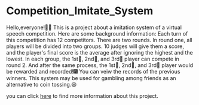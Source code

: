 # Competition_Imitate_System
Hello,everyone!🙋‍♂️
This is a project about a imitation system of a virtual speech competition.
Here are some background information:
Each turn of this competition has 12 competitors.
There are two rounds.
In round one, all players will be divided into two groups.
10 judges will give them a score, and the player's final score is the average after ignoring the highest and the lowest.
In each group, the 1st🥇, 2nd🥈, and 3rd🥉 player can compete in round 2.
And after the same process, the 1st🥇, 2nd🥈, and 3rd🥉 player would be rewarded and recorded!🎆
You can veiw the records of the previous winners.
This system may be used for gambling among friends as an alternative to coin tossing.😆

you can click [here](https://www.bilibili.com/video/BV1et411b73Z?p=264) to find more information about this project.
